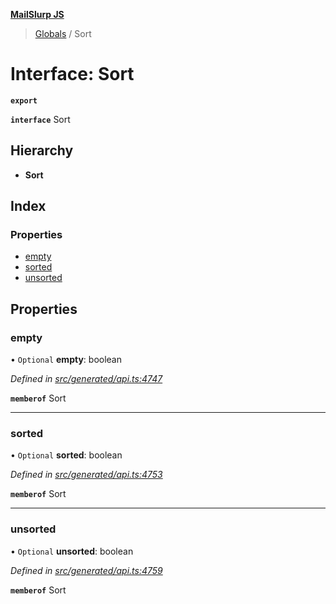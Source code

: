 **[MailSlurp JS](../README.md)**

> [Globals](../README.md) / Sort

# Interface: Sort

**`export`** 

**`interface`** Sort

## Hierarchy

* **Sort**

## Index

### Properties

* [empty](sort.md#empty)
* [sorted](sort.md#sorted)
* [unsorted](sort.md#unsorted)

## Properties

### empty

• `Optional` **empty**: boolean

*Defined in [src/generated/api.ts:4747](https://github.com/mailslurp/mailslurp-client/blob/d7397d3/src/generated/api.ts#L4747)*

**`memberof`** Sort

___

### sorted

• `Optional` **sorted**: boolean

*Defined in [src/generated/api.ts:4753](https://github.com/mailslurp/mailslurp-client/blob/d7397d3/src/generated/api.ts#L4753)*

**`memberof`** Sort

___

### unsorted

• `Optional` **unsorted**: boolean

*Defined in [src/generated/api.ts:4759](https://github.com/mailslurp/mailslurp-client/blob/d7397d3/src/generated/api.ts#L4759)*

**`memberof`** Sort
